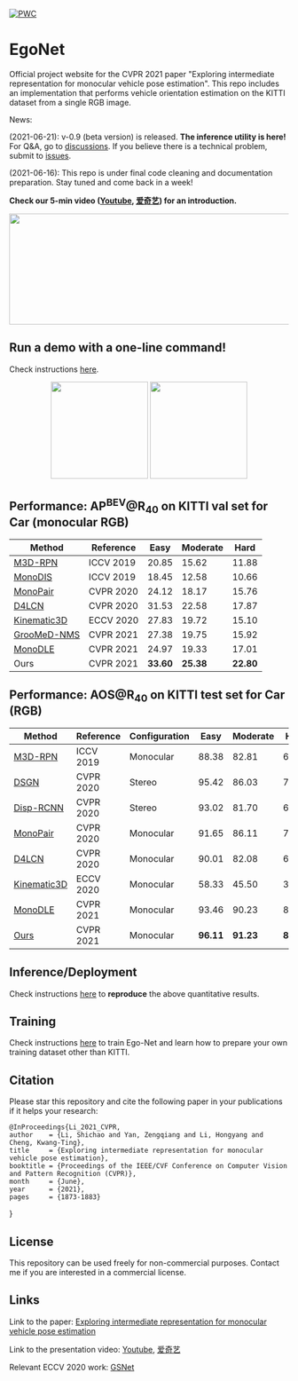 [![PWC](https://img.shields.io/endpoint.svg?url=https://paperswithcode.com/badge/exploring-intermediate-representation-for/vehicle-pose-estimation-on-kitti-cars-hard)](https://paperswithcode.com/sota/vehicle-pose-estimation-on-kitti-cars-hard?p=exploring-intermediate-representation-for)
# EgoNet
Official project website for the CVPR 2021 paper "Exploring intermediate representation for monocular vehicle pose estimation". This repo includes an implementation that performs vehicle orientation estimation on the KITTI dataset from a single RGB image. 

News:

(2021-06-21): v-0.9 (beta version) is released. **The inference utility is here!** For Q&A, go to [discussions](https://github.com/Nicholasli1995/EgoNet/discussions). If you believe there is a technical problem, submit to [issues](https://github.com/Nicholasli1995/EgoNet/issues). 

(2021-06-16): This repo is under final code cleaning and documentation preparation. Stay tuned and come back in a week!

**Check our 5-min video ([Youtube](https://www.youtube.com/watch?v=isKo0F3MU68), [爱奇艺](https://www.iqiyi.com/v_y6lrdy33kg.html)) for an introduction.**

<p align="center">
  <img src="https://github.com/Nicholasli1995/EgoNet/blob/master/imgs/teaser.jpg"  width="830" height="200" />
</p>

## Run a demo with a one-line command!
Check instructions [here](https://github.com/Nicholasli1995/EgoNet/blob/master/docs/demo.md).
<p align="center">
  <img src="https://github.com/Nicholasli1995/EgoNet/blob/master/imgs/Ego-Net_demo.png" height="175"/>
  <img src="https://github.com/Nicholasli1995/EgoNet/blob/master/imgs/Ego-Net_demo.gif" height="175"/>
</p>

## Performance: AP<sup>BEV</sup>@R<sub>40</sub> on KITTI val set for Car (monocular RGB)

| Method                    | Reference|Easy|Moderate|Hard|
| ------------------------- | ---------------| --------------| --------------| --------------| 
|[M3D-RPN](https://arxiv.org/abs/1907.06038)|ICCV 2019|20.85| 15.62| 11.88|
|[MonoDIS](https://openaccess.thecvf.com/content_ICCV_2019/papers/Simonelli_Disentangling_Monocular_3D_Object_Detection_ICCV_2019_paper.pdf)|ICCV 2019|18.45 |12.58 |10.66|
|[MonoPair](https://arxiv.org/abs/2003.00504)|CVPR 2020|24.12| 18.17| 15.76|
|[D4LCN](https://github.com/dingmyu/D4LCN)|CVPR 2020|31.53 |22.58  |17.87|
|[Kinematic3D](https://arxiv.org/abs/2007.09548)|ECCV 2020|27.83| 19.72| 15.10|
|[GrooMeD-NMS](https://github.com/abhi1kumar/groomed_nms)|CVPR 2021 |27.38|19.75|15.92|
|[MonoDLE](https://github.com/xinzhuma/monodle)|CVPR 2021|24.97| 19.33| 17.01|
|Ours           |CVPR 2021 |**33.60**|**25.38**|**22.80**|

## Performance: AOS@R<sub>40</sub> on KITTI test set for Car (RGB)

| Method                    | Reference|Configuration|Easy|Moderate|Hard|
| ------------------------- | ---------------| --------------| --------------| --------------| --------------| 
|[M3D-RPN](https://arxiv.org/abs/1907.06038)|ICCV 2019|Monocular|88.38 |82.81| 67.08|
|[DSGN](https://github.com/Jia-Research-Lab/DSGN)|CVPR 2020|Stereo|95.42|86.03| 78.27|
|[Disp-RCNN](https://github.com/zju3dv/disprcnn)|CVPR 2020|Stereo |93.02 |	81.70 |	67.16|
|[MonoPair](https://arxiv.org/abs/2003.00504)|CVPR 2020|Monocular|91.65 |86.11 |76.45|
|[D4LCN](https://github.com/dingmyu/D4LCN)|CVPR 2020|Monocular|90.01|82.08| 63.98|
|[Kinematic3D](https://arxiv.org/abs/2007.09548)|ECCV 2020|Monocular|58.33 |	45.50 |	34.81|
|[MonoDLE](https://github.com/xinzhuma/monodle)|CVPR 2021|Monocular|93.46| 90.23| 80.11|
|[Ours](http://www.cvlibs.net/datasets/kitti/eval_object_detail.php?&result=e5233225fd5ef36fa63eb00252d9c00024961f2c)           |CVPR 2021 |Monocular|**96.11**|**91.23**|**80.96**|

## Inference/Deployment
Check instructions [here](https://github.com/Nicholasli1995/EgoNet/blob/master/docs/inference.md) to **reproduce** the above quantitative results.

## Training
Check instructions [here](https://github.com/Nicholasli1995/EgoNet/blob/master/docs/training.md) to train Ego-Net and learn how to prepare your own training dataset other than KITTI.

## Citation
Please star this repository and cite the following paper in your publications if it helps your research:

    @InProceedings{Li_2021_CVPR,
    author    = {Li, Shichao and Yan, Zengqiang and Li, Hongyang and Cheng, Kwang-Ting},
    title     = {Exploring intermediate representation for monocular vehicle pose estimation},
    booktitle = {Proceedings of the IEEE/CVF Conference on Computer Vision and Pattern Recognition (CVPR)},
    month     = {June},
    year      = {2021},
    pages     = {1873-1883}
}

## License
This repository can be used freely for non-commercial purposes. Contact me if you are interested in a commercial license.

## Links
Link to the paper:
[Exploring intermediate representation for monocular vehicle pose estimation](https://arxiv.org/abs/2011.08464)

Link to the presentation video:
[Youtube](https://www.youtube.com/watch?v=isKo0F3MU68), [爱奇艺](https://www.iqiyi.com/v_y6lrdy33kg.html)

Relevant ECCV 2020 work: [GSNet](https://github.com/lkeab/gsnet)
